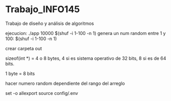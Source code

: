 # Trabajo_INFO145
Trabajo de diseño y análisis de algoritmos


ejecucion: ./app 10000 $(shuf -i 1-100 -n 1)
genera un num random entre 1 y 100: $(shuf -i 1-100 -n 1)

crear carpeta out


sizeof(int *) = 4 o 8 bytes, 4 si es sistema operativo de 32 bits, 8 si es de 64 bits.

1 byte = 8 bits 

hacer numero random dependiente del rango del arreglo

set -o allexport 
source config/.env